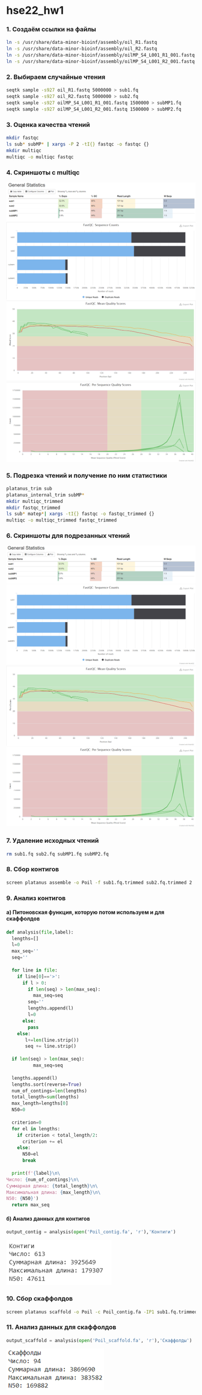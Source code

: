 # hse22_hw1

### 1. Создаём ссылки на файлы

```bash
ln -s /usr/share/data-minor-bioinf/assembly/oil_R1.fastq
ln -s /usr/share/data-minor-bioinf/assembly/oil_R2.fastq
ln -s /usr/share/data-minor-bioinf/assembly/oilMP_S4_L001_R1_001.fastq
ln -s /usr/share/data-minor-bioinf/assembly/oilMP_S4_L001_R2_001.fastq
```

### 2. Выбираем случайные чтения

```bash
seqtk sample -s927 oil_R1.fastq 5000000 > sub1.fq
seqtk sample -s927 oil_R2.fastq 5000000 > sub2.fq
seqtk sample -s927 oilMP_S4_L001_R1_001.fastq 1500000 > subMP1.fq
seqtk sample -s927 oilMP_S4_L001_R2_001.fastq 1500000 > subMP2.fq
```

### 3. Оценка качества чтений

```bash
mkdir fastqc
ls sub* subMP* | xargs -P 2 -tI{} fastqc -o fastqc {}
mkdir multiqc
multiqc -o multiqc fastqc
```
### 4. Скриншоты с multiqc
![](https://github.com/KirillMatirko/hse22_hw1/blob/main/pics/gen_stat.png)
![](https://github.com/KirillMatirko/hse22_hw1/blob/main/pics/seq_counts.png)
![](https://github.com/KirillMatirko/hse22_hw1/blob/main/pics/mean_scores.png)
![](https://github.com/KirillMatirko/hse22_hw1/blob/main/pics/per_seq_scores.png)

### 5. Подрезка чтений и получение по ним статистики

```bash
platanus_trim sub
platanus_internal_trim subMP*
mkdir multiqc_trimmed
mkdir fastqc_trimmed
ls sub* matep*| xargs -tI{} fastqc -o fastqc_trimmed {}
multiqc -o multiqc_trimmed fastqc_trimmed
```

### 6. Скриншоты для подрезанных чтений

![](https://github.com/KirillMatirko/hse22_hw1/blob/main/pics/gen_stat_trimmed.png)
![](https://github.com/KirillMatirko/hse22_hw1/blob/main/pics/seq_counts_trimmed.png)
![](https://github.com/KirillMatirko/hse22_hw1/blob/main/pics/mean_scores_trimmed.png)
![](https://github.com/KirillMatirko/hse22_hw1/blob/main/pics/per_seq_scores_trimmed.png)

### 7. Удаление исходных чтений

```bash
rm sub1.fq sub2.fq subMP1.fq subMP2.fq
```

### 8. Сбор контигов

```bash
screen platanus assemble -o Poil -f sub1.fq.trimmed sub2.fq.trimmed 2
```

### 9. Анализ контигов

#### a) Питоновская функция, которую потом используем и для скаффолдов

```python
def analysis(file,label):
  lengths=[]
  l=0
  max_seq=''
  seq=''

  for line in file:
    if line[0]=='>':
      if l > 0:
        if len(seq) > len(max_seq):
          max_seq=seq
        seq=''
        lengths.append(l)
        l=0
      else:
        pass
    else:
       l+=len(line.strip())
       seq += line.strip()
  
  if len(seq) > len(max_seq):
          max_seq=seq
  
  lengths.append(l)
  lengths.sort(reverse=True)
  num_of_contings=len(lengths)
  total_length=sum(lengths)
  max_length=lengths[0]
  N50=0

  criterion=0
  for el in lengths:
    if criterion < total_length/2:
      criterion += el
    else:
      N50=el
      break

  print(f'{label}\n\
Число: {num_of_contings}\n\
Суммарная длина: {total_length}\n\
Максимальная длина: {max_length}\n\
N50: {N50}')
  return max_seq
```

#### б) Анализ данных для контигов

```python
output_contig = analysis(open('Poil_contig.fa', 'r'),'Контиги')
```
![](https://github.com/KirillMatirko/hse22_hw1/blob/main/pics/contig_analysis.png)

### 10. Сбор скаффолдов

```bash
screen platanus scaffold -o Poil -c Poil_contig.fa -IP1 sub1.fq.trimmed sub2.fq.trimmed -OP2 subMP1.fq.trimmed subMP2.fq.trimmed 2
```
### 11. Анализ данных для скаффолдов

```python
output_scaffold = analysis(open('Poil_scaffold.fa', 'r'),'Скаффолды')
```
![](https://github.com/KirillMatirko/hse22_hw1/blob/main/pics/scaffold_analysis.png)
